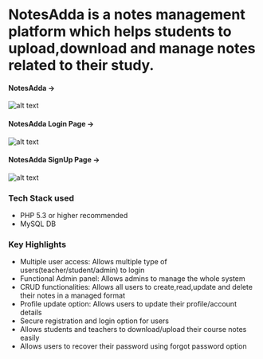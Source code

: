 # NotesAdda is a notes management platform which helps students to upload,download and manage notes related to their study.



#### NotesAdda ->

![alt text](https://github.com/techie-adarsh/NotesAdda/blob/master/img/captures.png)



#### NotesAdda Login Page -> 

![alt text](https://github.com/techie-adarsh/NotesAdda/blob/master/img/login%20screenshot.png)

#### NotesAdda SignUp Page -> 

![alt text](https://github.com/techie-adarsh/NotesAdda/blob/master/img/signup%20screenshot.png)



### Tech Stack used

- PHP 5.3 or higher recommended 
- MySQL DB

### Key Highlights

- Multiple user access:  Allows multiple type of users(teacher/student/admin) to login 
- Functional Admin panel:  Allows admins to manage the whole system
- CRUD functionalities:  Allows all users to create,read,update and delete their notes in a managed format 
- Profile update option:  Allows users to update their profile/account details  
- Secure registration and login option for users
- Allows students and teachers to download/upload their course notes easily
- Allows users to recover their password using forgot password option
